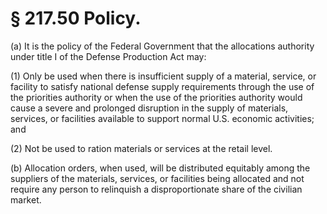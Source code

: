 # § 217.50   Policy.

(a) It is the policy of the Federal Government that the allocations authority under title I of the Defense Production Act may:


(1) Only be used when there is insufficient supply of a material, service, or facility to satisfy national defense supply requirements through the use of the priorities authority or when the use of the priorities authority would cause a severe and prolonged disruption in the supply of materials, services, or facilities available to support normal U.S. economic activities; and


(2) Not be used to ration materials or services at the retail level.


(b) Allocation orders, when used, will be distributed equitably among the suppliers of the materials, services, or facilities being allocated and not require any person to relinquish a disproportionate share of the civilian market.




